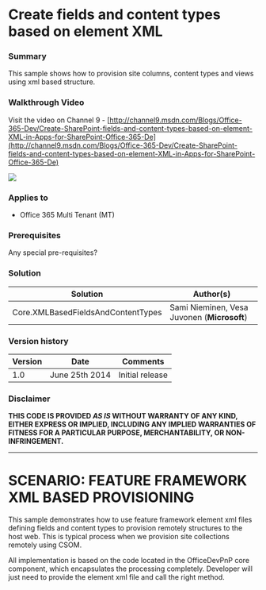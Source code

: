 # Create fields and content types based on element XML #

### Summary ###
This sample shows how to provision site columns, content types and views using xml based structure.

### Walkthrough Video ###
Visit the video on Channel 9 - [http://channel9.msdn.com/Blogs/Office-365-Dev/Create-SharePoint-fields-and-content-types-based-on-element-XML-in-Apps-for-SharePoint-Office-365-De](http://channel9.msdn.com/Blogs/Office-365-Dev/Create-SharePoint-fields-and-content-types-based-on-element-XML-in-Apps-for-SharePoint-Office-365-De)

![](http://i.imgur.com/IBMsNa0.png)

### Applies to ###
-  Office 365 Multi Tenant (MT)

### Prerequisites ###
Any special pre-requisites?

### Solution ###
Solution | Author(s)
---------|----------
Core.XMLBasedFieldsAndContentTypes | Sami Nieminen, Vesa Juvonen (**Microsoft**)

### Version history ###
Version  | Date | Comments
---------| -----| --------
1.0  | June 25th 2014 | Initial release

### Disclaimer ###
**THIS CODE IS PROVIDED *AS IS* WITHOUT WARRANTY OF ANY KIND, EITHER EXPRESS OR IMPLIED, INCLUDING ANY IMPLIED WARRANTIES OF FITNESS FOR A PARTICULAR PURPOSE, MERCHANTABILITY, OR NON-INFRINGEMENT.**


----------

# SCENARIO: FEATURE FRAMEWORK XML BASED PROVISIONING #
This sample demonstrates how to use feature framework element xml files defining fields and content types to provision remotely structures to the host web. This is typical process when we provision site collections remotely using CSOM.

All implementation is based on the code located in the OfficeDevPnP core component, which encapsulates the processing completely. Developer will just need to provide the element xml file and call the right method. 

